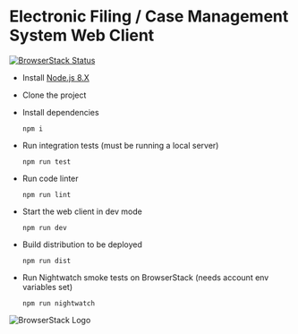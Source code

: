 # Electronic Filing / Case Management System Web Client

[![BrowserStack Status](https://www.browserstack.com/automate/badge.svg?badge_key=aDQ5QWF4aFQ2VDNnbTZ4R040bXMwS1k2S210Y004VkZJekJ6RmhzSnVDWT0tLXQrSzBlUkNuVHA5djcrL3hhTHJTYXc9PQ==--721b2917ac49fea2bffcf89e6a10986fa8ef814b)](https://www.browserstack.com/automate/public-build/aDQ5QWF4aFQ2VDNnbTZ4R040bXMwS1k2S210Y004VkZJekJ6RmhzSnVDWT0tLXQrSzBlUkNuVHA5djcrL3hhTHJTYXc9PQ==--721b2917ac49fea2bffcf89e6a10986fa8ef814b)

- Install [Node.js 8.X](https://nodejs.org/en/)

- Clone the project

- Install dependencies

  `npm i`

- Run integration tests (must be running a local server)

  `npm run test`

- Run code linter

  `npm run lint`

- Start the web client in dev mode

  `npm run dev`

- Build distribution to be deployed

  `npm run dist`

- Run Nightwatch smoke tests on BrowserStack (needs account env variables set)

  `npm run nightwatch`

![BrowserStack Logo](https://i.imgur.com/bBj3nNm.png)
